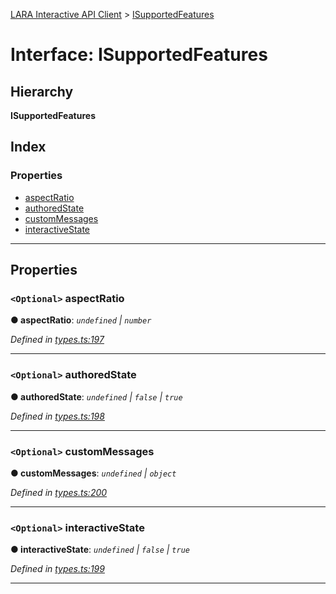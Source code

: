 [LARA Interactive API Client](../README.md) > [ISupportedFeatures](../interfaces/isupportedfeatures.md)

# Interface: ISupportedFeatures

## Hierarchy

**ISupportedFeatures**

## Index

### Properties

* [aspectRatio](isupportedfeatures.md#aspectratio)
* [authoredState](isupportedfeatures.md#authoredstate)
* [customMessages](isupportedfeatures.md#custommessages)
* [interactiveState](isupportedfeatures.md#interactivestate)

---

## Properties

<a id="aspectratio"></a>

### `<Optional>` aspectRatio

**● aspectRatio**: *`undefined` \| `number`*

*Defined in [types.ts:197](../../../lara-typescript/src/interactive-api-client/types.ts#L197)*

___
<a id="authoredstate"></a>

### `<Optional>` authoredState

**● authoredState**: *`undefined` \| `false` \| `true`*

*Defined in [types.ts:198](../../../lara-typescript/src/interactive-api-client/types.ts#L198)*

___
<a id="custommessages"></a>

### `<Optional>` customMessages

**● customMessages**: *`undefined` \| `object`*

*Defined in [types.ts:200](../../../lara-typescript/src/interactive-api-client/types.ts#L200)*

___
<a id="interactivestate"></a>

### `<Optional>` interactiveState

**● interactiveState**: *`undefined` \| `false` \| `true`*

*Defined in [types.ts:199](../../../lara-typescript/src/interactive-api-client/types.ts#L199)*

___

